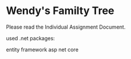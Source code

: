 # Wendy's Familty Tree

Please read the Individual Assignment Document.



used .net packages:

entity framework
asp net core 